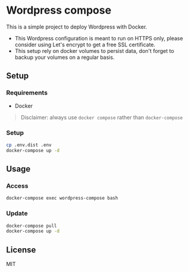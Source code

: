 # Wordpress compose

This is a simple project to deploy Wordpress with Docker.

* This Wordpress configuration is meant to run on HTTPS only, please consider using Let's encrypt to get a free SSL certificate.
* This setup rely on docker volumes to persist data, don't forget to backup your volumes on a regular basis.

## Setup

### Requirements

- Docker

> Disclaimer: always use `docker compose` rather than `docker-compose`

### Setup

```bash
cp .env.dist .env
docker-compose up -d
```

## Usage

### Access

```bash
docker-compose exec wordpress-compose bash
```

### Update

```bash
docker-compose pull
docker-compose up -d
```

## License

MIT
